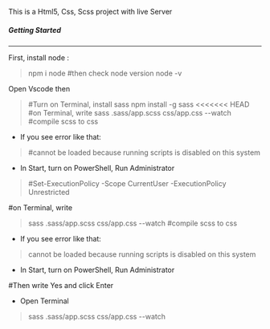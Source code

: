This is a Html5, Css, Scss project with live Server

##### Getting Started

---

First, install node :

> npm i node
> #then check node version
> node -v

Open Vscode then

> #Turn on Terminal, install sass
> npm install -g sass
<<<<<<< HEAD
> #on Terminal, write
> sass .sass/app.scss css/app.css --watch
> #compile scss to css

- If you see error like that:

> #cannot be loaded because running scripts is disabled on this system

- In Start, turn on PowerShell, Run Administrator
> #Set-ExecutionPolicy -Scope CurrentUser -ExecutionPolicy Unrestricted

#on Terminal, write
> sass .sass/app.scss css/app.css --watch
#compile scss to css

- If you see error like that:

 > cannot be loaded because running scripts is disabled on this system

- In Start, turn on PowerShell, Run Administrator

#Then write Yes and click Enter

- Open Terminal
> sass .sass/app.scss css/app.css --watch
